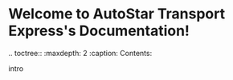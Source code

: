 Welcome to AutoStar Transport Express's Documentation!
======================================================

.. toctree::
   :maxdepth: 2
   :caption: Contents:

   intro
